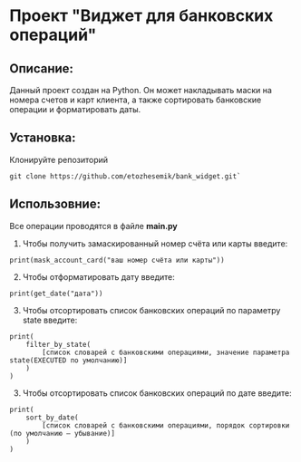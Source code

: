 # Проект "Виджет для банковских операций"

## Описание:

Данный проект создан на Python. Он может накладывать маски на номера счетов и карт клиента, а также сортировать
банковские операции и форматировать даты.

## Установка:

Клонируйте репозиторий

```shell
git clone https://github.com/etozhesemik/bank_widget.git`
```
## Использовние:

Все операции проводятся в файле **main.py**

1. Чтобы получить замаскированный номер счёта или карты введите:
```shell
print(mask_account_card("ваш номер счёта или карты"))
```
2. Чтобы отформатировать дату введите:
```shell
print(get_date("дата"))
```

3. Чтобы отсортировать список банковских операций по параметру state введите:
```shell
print(
    filter_by_state(
        [список словарей с банковскими операциями, значение параметра state(EXECUTED по умолчанию)]
    )
)
```

3. Чтобы отсортировать список банковских операций по дате введите:
```shell
print(
    sort_by_date(
        [список словарей с банковскими операциями, порядок сортировки (по умолчанию — убывание)]
    )
)
```